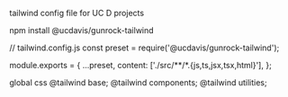 tailwind config file for UC D projects

npm install @ucdavis/gunrock-tailwind

// tailwind.config.js
const preset = require('@ucdavis/gunrock-tailwind');

module.exports = {
...preset,
content: ['./src/**/*.{js,ts,jsx,tsx,html}'],
};

global css
@tailwind base;
@tailwind components;
@tailwind utilities;
